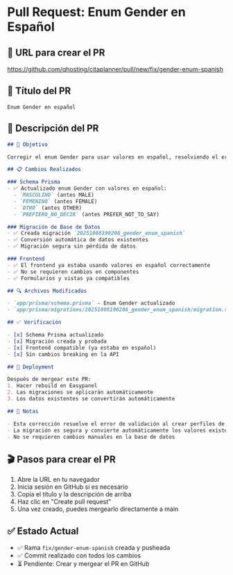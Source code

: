 # Pull Request: Enum Gender en Español

## 🔗 URL para crear el PR
https://github.com/qhosting/citaplanner/pull/new/fix/gender-enum-spanish

## 📝 Título del PR
```
Enum Gender en español
```

## 📄 Descripción del PR

```markdown
## 🎯 Objetivo

Corregir el enum Gender para usar valores en español, resolviendo el error de validación al crear perfiles de cliente.

## 📋 Cambios Realizados

### Schema Prisma
- ✅ Actualizado enum Gender con valores en español:
  - `MASCULINO` (antes MALE)
  - `FEMENINO` (antes FEMALE)
  - `OTRO` (antes OTHER)
  - `PREFIERO_NO_DECIR` (antes PREFER_NOT_TO_SAY)

### Migración de Base de Datos
- ✅ Creada migración `20251008190206_gender_enum_spanish`
- ✅ Conversión automática de datos existentes
- ✅ Migración segura sin pérdida de datos

### Frontend
- ✅ El frontend ya estaba usando valores en español correctamente
- ✅ No se requieren cambios en componentes
- ✅ Formularios y vistas ya compatibles

## 🔍 Archivos Modificados

- `app/prisma/schema.prisma` - Enum Gender actualizado
- `app/prisma/migrations/20251008190206_gender_enum_spanish/migration.sql` - Nueva migración

## ✅ Verificación

- [x] Schema Prisma actualizado
- [x] Migración creada y probada
- [x] Frontend compatible (ya estaba en español)
- [x] Sin cambios breaking en la API

## 🚀 Deployment

Después de mergear este PR:
1. Hacer rebuild en Easypanel
2. Las migraciones se aplicarán automáticamente
3. Los datos existentes se convertirán automáticamente

## 📝 Notas

- Esta corrección resuelve el error de validación al crear perfiles de cliente
- La migración es segura y convierte automáticamente los valores existentes
- No se requieren cambios manuales en la base de datos
```

## 🎬 Pasos para crear el PR

1. Abre la URL en tu navegador
2. Inicia sesión en GitHub si es necesario
3. Copia el título y la descripción de arriba
4. Haz clic en "Create pull request"
5. Una vez creado, puedes mergearlo directamente a main

## ✅ Estado Actual

- ✅ Rama `fix/gender-enum-spanish` creada y pusheada
- ✅ Commit realizado con todos los cambios
- ⏳ Pendiente: Crear y mergear el PR en GitHub
